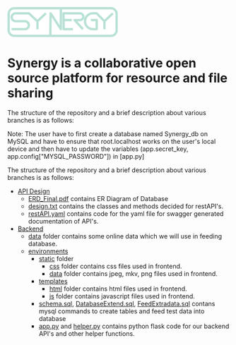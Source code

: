 
![Image link](https://github.com/ris04hit/cop290_assignment2/blob/master/backend/environments/static/data/Logo%20(1).png)

# **Synergy is a collaborative open source platform for resource and file sharing**

The structure of the repository and a brief description about various branches is as follows:

Note: The user have to first create a database named Synergy_db on MySQL and have to ensure that root.localhost works on the user's local device and then have to update the variables (app.secret_key, app.config["MYSQL_PASSWORD"]) in [app.py]

The structure of the repository and a brief description about various branches is as follows:
- [API Design](https://github.com/ris04hit/cop290_assignment2/tree/master/API%20design)
    - [ERD_Final.pdf](https://github.com/ris04hit/cop290_assignment2/blob/master/API%20design/ERD.png) contains ER Diagram of Database
    - [design.txt](https://github.com/ris04hit/cop290_assignment2/blob/master/API%20design/design.txt) contains the classes and methods decided for restAPI's.
    - [restAPI.yaml](https://github.com/ris04hit/cop290_assignment2/blob/master/API%20design/restAPI.yaml) contains code for the yaml file for swagger generated documentation of API's.
- [Backend](https://github.com/ris04hit/cop290_assignment2/tree/master/backend)
    - [data](https://github.com/ris04hit/cop290_assignment2/tree/master/backend/data) folder contains some online data which we will use in feeding database.
    - [environments](https://github.com/ris04hit/cop290_assignment2/tree/master/backend/environments)
        - [static](https://github.com/ris04hit/cop290_assignment2/tree/master/backend/environments/static) folder
            - [css](https://github.com/ris04hit/cop290_assignment2/tree/master/backend/environments/static/css) folder contains css files used in frontend.
            - [data](https://github.cohttps://github.com/ris04hit/cop290_assignment2/tree/master/backend/environments/static/datam/ris04hit/cop290_assignment2/tree/master/backend/environments/static/data) folder contains jpeg, mkv, png files used in frontend.
        - [templates](https://github.com/ris04hit/cop290_assignment2/tree/master/backend/environments/templates)
            - [html](https://github.com/ris04hit/cop290_assignment2/tree/master/backend/environments/templates/html) folder contains html files used in frontend.
            - [js](https://github.com/ris04hit/cop290_assignment2/tree/master/backend/environments/templates/js) folder contains javascript files used in frontend.
        - [schema.sql](https://github.com/ris04hit/cop290_assignment2/blob/master/backend/environments/schema.sql), [DatabaseExtend.sql](https://github.com/ris04hit/cop290_assignment2/blob/master/backend/environments/DatabaseExtend.sql), [FeedExtradata.sql](https://github.com/ris04hit/cop290_assignment2/blob/master/backend/environments/FeedExtraData.sql) contans mysql commands to create tables and feed test data into database
        - [app.py](https://github.com/ris04hit/cop290_assignment2/blob/master/backend/environments/app.py) and [helper.py](https://github.com/ris04hit/WebDev_COP/blob/master/backend/environments/helper.py) contains python flask code for our backend API's and other helper functions.
